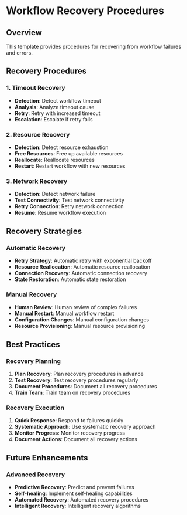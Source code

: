 # Workflow Recovery Procedures

## Overview
This template provides procedures for recovering from workflow failures and errors.

## Recovery Procedures

### 1. Timeout Recovery
- **Detection**: Detect workflow timeout
- **Analysis**: Analyze timeout cause
- **Retry**: Retry with increased timeout
- **Escalation**: Escalate if retry fails

### 2. Resource Recovery
- **Detection**: Detect resource exhaustion
- **Free Resources**: Free up available resources
- **Reallocate**: Reallocate resources
- **Restart**: Restart workflow with new resources

### 3. Network Recovery
- **Detection**: Detect network failure
- **Test Connectivity**: Test network connectivity
- **Retry Connection**: Retry network connection
- **Resume**: Resume workflow execution

## Recovery Strategies

### Automatic Recovery
- **Retry Strategy**: Automatic retry with exponential backoff
- **Resource Reallocation**: Automatic resource reallocation
- **Connection Recovery**: Automatic connection recovery
- **State Restoration**: Automatic state restoration

### Manual Recovery
- **Human Review**: Human review of complex failures
- **Manual Restart**: Manual workflow restart
- **Configuration Changes**: Manual configuration changes
- **Resource Provisioning**: Manual resource provisioning

## Best Practices

### Recovery Planning
1. **Plan Recovery**: Plan recovery procedures in advance
2. **Test Recovery**: Test recovery procedures regularly
3. **Document Procedures**: Document all recovery procedures
4. **Train Team**: Train team on recovery procedures

### Recovery Execution
1. **Quick Response**: Respond to failures quickly
2. **Systematic Approach**: Use systematic recovery approach
3. **Monitor Progress**: Monitor recovery progress
4. **Document Actions**: Document all recovery actions

## Future Enhancements

### Advanced Recovery
- **Predictive Recovery**: Predict and prevent failures
- **Self-healing**: Implement self-healing capabilities
- **Automated Recovery**: Automated recovery procedures
- **Intelligent Recovery**: Intelligent recovery algorithms 
